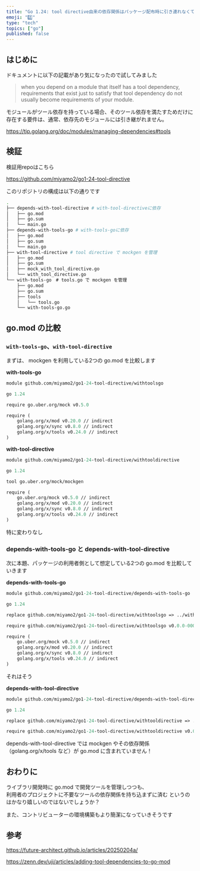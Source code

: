 ```yaml
---
title: "Go 1.24: tool directive由来の依存関係はパッケージ配布時に引き連れなくて済むらしい"
emoji: "2️⃣"
type: "tech"
topics: ["go"]
published: false
---
```


## はじめに

ドキュメントに以下の記載があり気になったので試してみました

> when you depend on a module that itself has a tool dependency, requirements that exist just to satisfy that tool dependency do not usually become requirements of your module.

モジュールがツール依存を持っている場合、そのツール依存を満たすためだけに存在する要件は、通常、依存先のモジュールには引き継がれません。

https://tip.golang.org/doc/modules/managing-dependencies#tools

## 検証

検証用repoはこちら

https://github.com/miyamo2/go1-24-tool-directive

このリポジトリの構成は以下の通りです

```sh
.
├── depends-with-tool-directive # with-tool-directiveに依存
│   ├── go.mod
│   ├── go.sum
│   └── main.go
├── depends-with-tools-go # with-tools-goに依存
│   ├── go.mod
│   ├── go.sum
│   └── main.go
├── with-tool-directive # tool directive で mockgen を管理
│   ├── go.mod
│   ├── go.sum
│   ├── mock_with_tool_directive.go
│   └── with_tool_directive.go
└── with-tools-go　# tools.go で mockgen を管理
    ├── go.mod
    ├── go.sum
    ├── tools
    │   └── tools.go
    └── with-tools-go.go

```

## go.mod の比較

### `with-tools-go`、`with-tool-directive`

まずは、 mockgen を利用している2つの go.mod を比較します

**with-tools-go**
```go.mod
module github.com/miyamo2/go1-24-tool-directive/withtoolsgo

go 1.24

require go.uber.org/mock v0.5.0

require (
	golang.org/x/mod v0.20.0 // indirect
	golang.org/x/sync v0.8.0 // indirect
	golang.org/x/tools v0.24.0 // indirect
)
```

**with-tool-directive**
```go.mod
module github.com/miyamo2/go1-24-tool-directive/withtooldirective

go 1.24

tool go.uber.org/mock/mockgen

require (
	go.uber.org/mock v0.5.0 // indirect
	golang.org/x/mod v0.20.0 // indirect
	golang.org/x/sync v0.8.0 // indirect
	golang.org/x/tools v0.24.0 // indirect
)
```

特に変わりなし

### depends-with-tools-go と depends-with-tool-directive

次に本題、パッケージの利用者側として想定している2つの go.mod を比較していきます

**depends-with-tools-go**
```go.mod
module github.com/miyamo2/go1-24-tool-directive/depends-with-tools-go

go 1.24

replace github.com/miyamo2/go1-24-tool-directive/withtoolsgo => ../with-tools-go

require github.com/miyamo2/go1-24-tool-directive/withtoolsgo v0.0.0-00010101000000-000000000000

require (
	go.uber.org/mock v0.5.0 // indirect
	golang.org/x/mod v0.20.0 // indirect
	golang.org/x/sync v0.8.0 // indirect
	golang.org/x/tools v0.24.0 // indirect
)
```

それはそう

**depends-with-tool-directive**
```go.mod
module github.com/miyamo2/go1-24-tool-directive/depends-with-tool-directive

go 1.24

replace github.com/miyamo2/go1-24-tool-directive/withtooldirective => ../with-tool-directive

require github.com/miyamo2/go1-24-tool-directive/withtooldirective v0.0.0-00010101000000-000000000000
```
depends-with-tool-directive では mockgen やその依存関係（golang.org/x/tools など）が go.mod に含まれていません！

## おわりに

ライブラリ開発時に go.mod で開発ツールを管理しつつも、  
利用者のプロジェクトに不要なツールの依存関係を持ち込まずに済む というのはかなり嬉しいのではないでしょうか？

また、コントリビューターの環境構築もより簡潔になっていきそうです

## 参考

https://future-architect.github.io/articles/20250204a/

https://zenn.dev/uji/articles/adding-tool-dependencies-to-go-mod
